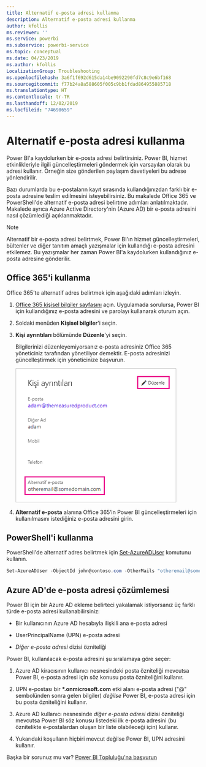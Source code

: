 ```yaml
---
title: Alternatif e-posta adresi kullanma
description: Alternatif e-posta adresi kullanma
author: kfollis
ms.reviewer: ''
ms.service: powerbi
ms.subservice: powerbi-service
ms.topic: conceptual
ms.date: 04/23/2019
ms.author: kfollis
LocalizationGroup: Troubleshooting
ms.openlocfilehash: 3a6f1f692d615da14be9092290fd7c8c9e6bf168
ms.sourcegitcommit: f77b24a8a588605f005c9bb1fdad864955885718
ms.translationtype: HT
ms.contentlocale: tr-TR
ms.lasthandoff: 12/02/2019
ms.locfileid: "74698659"
---
```

# <a name="use-an-alternate-email-address"></a>Alternatif e-posta adresi kullanma

Power BI'a kaydolurken bir e-posta adresi belirtirsiniz. Power BI, hizmet etkinlikleriyle ilgili güncelleştirmeleri göndermek için varsayılan olarak bu adresi kullanır. Örneğin size gönderilen paylaşım davetiyeleri bu adrese yönlendirilir.

Bazı durumlarda bu e-postaların kayıt sırasında kullandığınızdan farklı bir e-posta adresine teslim edilmesini isteyebilirsiniz. Bu makalede Office 365 ve PowerShell'de alternatif e-posta adresi belirtme adımları anlatılmaktadır. Makalede ayrıca Azure Active Directory'nin (Azure AD) bir e-posta adresini nasıl çözümlediği açıklanmaktadır.

> [!NOTE]
> Alternatif bir e-posta adresi belirtmek, Power BI'ın hizmet güncelleştirmeleri, bültenler ve diğer tanıtım amaçlı yazışmalar için kullandığı e-posta adresini etkilemez. Bu yazışmalar her zaman Power BI'a kaydolurken kullandığınız e-posta adresine gönderilir.

## <a name="use-office-365"></a>Office 365'i kullanma

Office 365'te alternatif adres belirtmek için aşağıdaki adımları izleyin.

1. [Office 365 kişisel bilgiler sayfasını](https://portal.office.com/account/#personalinfo) açın. Uygulamada sorulursa, Power BI için kullandığınız e-posta adresini ve parolayı kullanarak oturum açın.

1. Soldaki menüden **Kişisel bilgiler**'i seçin.

1. **Kişi ayrıntıları** bölümünde **Düzenle**'yi seçin.

    Bilgilerinizi düzenleyemiyorsanız e-posta adresiniz Office 365 yöneticiniz tarafından yönetiliyor demektir. E-posta adresinizi güncelleştirmek için yöneticinize başvurun.

    ![Kişi ayrıntıları](media/service-admin-alternate-email-address-for-power-bi/contact-details.png)

1. **Alternatif e-posta** alanına Office 365’in Power BI güncelleştirmeleri için kullanılmasını istediğiniz e-posta adresini girin.

## <a name="use-powershell"></a>PowerShell'i kullanma

PowerShell'de alternatif adres belirtmek için [Set-AzureADUser](/powershell/module/azuread/set-azureaduser/) komutunu kullanın.

```powershell
Set-AzureADUser -ObjectId john@contoso.com -OtherMails "otheremail@somedomain.com"
```

## <a name="email-address-resolution-in-azure-ad"></a>Azure AD'de e-posta adresi çözümlemesi

Power BI için bir Azure AD ekleme belirteci yakalamak istiyorsanız üç farklı türde e-posta adresi kullanabilirsiniz:

* Bir kullanıcının Azure AD hesabıyla ilişkili ana e-posta adresi

* UserPrincipalName (UPN) e-posta adresi

* *Diğer e-posta adresi* dizisi özniteliği

Power BI, kullanılacak e-posta adresini şu sıralamaya göre seçer:

1. Azure AD kiracısının kullanıcı nesnesindeki posta özniteliği mevcutsa Power BI, e-posta adresi için söz konusu posta özniteliğini kullanır.

1. UPN e-postası bir **\*.onmicrosoft.com** etki alanı e-posta adresi ("\@" sembolünden sonra gelen bilgiler) *değilse* Power BI, e-posta adresi için bu posta özniteliğini kullanır.

1. Azure AD kullanıcı nesnesinde *diğer e-posta adresi* dizisi özniteliği mevcutsa Power BI söz konusu listedeki ilk e-posta adresini (bu öznitelikte e-postalardan oluşan bir liste olabileceği için) kullanır.

1. Yukarıdaki koşulların hiçbiri mevcut değilse Power BI, UPN adresini kullanır.

Başka bir sorunuz mu var? [Power BI Topluluğu'na başvurun](https://community.powerbi.com/)